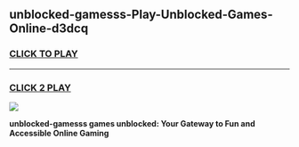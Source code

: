 
## unblocked-gamesss-Play-Unblocked-Games-Online-d3dcq
<h3>
<a href="https://premium76.site?title=unblocked-gamesss&ref=25A">CLICK TO PLAY</a></h3>
<hr>

<h3>
<a href="https://premium76.site?title=unblocked-gamesss&ref=25A">CLICK 2 PLAY</a>
  
</h3>

<a href="https://premium76.site?title=unblocked-gamesss&ref=25A"><img src="https://clearcache.store/games.png"></a>


**unblocked-gamesss games unblocked: Your Gateway to Fun and Accessible Online Gaming**
